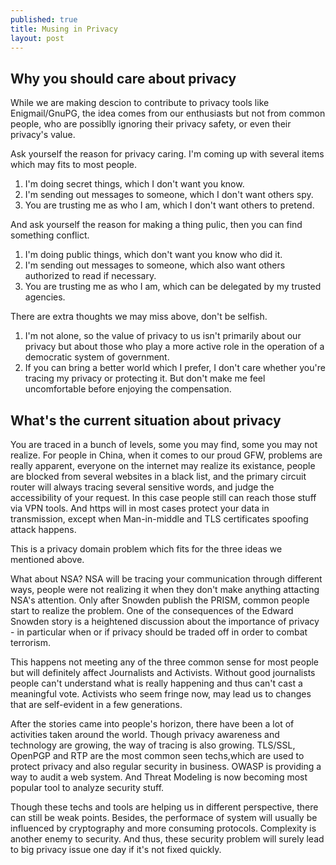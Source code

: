 ```yaml
---
published: true
title: Musing in Privacy
layout: post
---
```




## Why you should care about privacy

While we are making descion to contribute to privacy tools like Enigmail/GnuPG, the idea comes from our enthusiasts but not from common people, who are possiblly ignoring their privacy safety, or even their privacy's value.

Ask yourself the reason for privacy caring. I'm coming up with several items which may fits to most people.

1. I'm doing secret things, which I don't want you know.
2. I'm sending out messages to someone, which I don't want others spy.
3. You are trusting me as who I am, which I don't want others to pretend.

And ask yourself the reason for making a thing pulic, then you can find something conflict.

1. I'm doing public things, which don't want you know who did it.
2. I'm sending out messages to someone, which also want others authorized to read if necessary.
3. You are trusting me as who I am, which can be delegated by my trusted agencies.

There are extra thoughts we may miss above, don't be selfish.

1. I'm not alone, so the value of privacy to us isn't primarily about our privacy but about those who play a more active role in the operation of a democratic system of government.
2. If you can bring a better world which I prefer, I don't care whether you're tracing my privacy or protecting it. But don't make me feel uncomfortable before enjoying the compensation.

## What's the current situation about privacy

You are traced in a bunch of levels, some you may find, some you may not realize.
For people in China, when it comes to our proud GFW, problems are really apparent, everyone on the internet may realize its existance, people are blocked from several websites in a black list, and the primary circuit router will always tracing several sensitive words, and judge the accessibility of your request.
In this case people still can reach those stuff via VPN tools. And https will in most cases protect your data in transmission, except when Man-in-middle and TLS certificates spoofing attack happens.

This is a privacy domain problem which fits for the three ideas we mentioned above.

What about NSA? NSA will be tracing your communication through different ways, people were not realizing it when they don't make anything attacting NSA's attention. Only after Snowden publish the PRISM, common people start to realize the problem. One of the consequences of the Edward Snowden story is a heightened discussion about the importance of privacy - in particular when or if privacy should be traded off in order to combat terrorism.

This happens not meeting any of the three common sense for most people but will definitely affect Journalists and Activists. Without good journalists people can't understand what is really happening and thus can't cast a meaningful vote. Activists who seem fringe now, may lead us to changes that are self-evident in a few generations.

After the stories came into people's horizon, there have been a lot of activities taken around the world. Though privacy awareness and technology are growing, the way of tracing is also growing. TLS/SSL, OpenPGP and RTP are the most common seen techs,which are used to protect privacy and also regular security in business. OWASP is providing a way to audit a web system. And Threat Modeling is now becoming most popular tool to analyze security stuff.

Though these techs and tools are helping us in different perspective, there can still be weak points. Besides, the performace of system will usually be influenced by cryptography and more consuming protocols. Complexity is another enemy to security. And thus, these security problem will surely lead to big privacy issue one day if it's not fixed quickly.